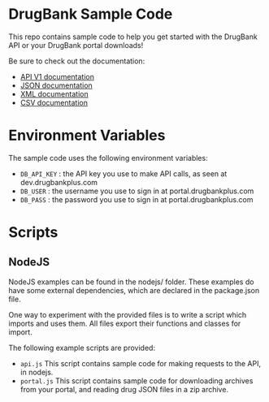 # DrugBank Sample Code


This repo contains sample code to help you get started with the DrugBank API or your DrugBank portal downloads!

Be sure to check out the documentation:

 * [API V1 documentation](https://docs.drugbankplus.com/v1/)
 * [JSON documentation](https://docs.drugbankplus.com/json/)
 * [XML documentation](https://docs.drugbankplus.com/xml/)
 * [CSV documentation](https://docs.drugbankplus.com/csv/)
 
 
# Environment Variables

The sample code uses the following environment variables:

 * `DB_API_KEY` : the API key you use to make API calls, as seen at dev.drugbankplus.com
 * `DB_USER` : the username you use to sign in at portal.drugbankplus.com 
 * `DB_PASS` : the password you use to sign in at portal.drugbankplus.com 

# Scripts

## NodeJS

NodeJS examples can be found in the nodejs/ folder. These examples do have some external
dependencies, which are declared in the package.json file.

One way to experiment with the provided files is to write a script which imports and uses them.
All files export their functions and classes for import.

The following example scripts are provided:

 * `api.js`
    This script contains sample code for making requests to the API, in nodejs. 
 * `portal.js`
    This script contains sample code for downloading archives from your portal,
    and reading drug JSON files in a zip archive.

